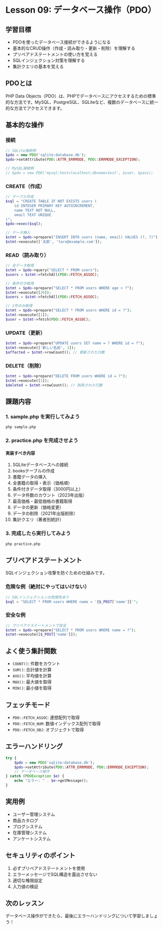 # Lesson 09: データベース操作（PDO）

## 学習目標
- PDOを使ったデータベース接続ができるようになる
- 基本的なCRUD操作（作成・読み取り・更新・削除）を理解する
- プリペアドステートメントの使い方を覚える
- SQLインジェクション対策を理解する
- 集計クエリの基本を覚える

## PDOとは
PHP Data Objects（PDO）は、PHPでデータベースにアクセスするための標準的な方法です。MySQL、PostgreSQL、SQLiteなど、複数のデータベースに統一的な方法でアクセスできます。

## 基本的な操作

### 接続
```php
// SQLite接続例
$pdo = new PDO('sqlite:database.db');
$pdo->setAttribute(PDO::ATTR_ERRMODE, PDO::ERRMODE_EXCEPTION);

// MySQL接続例
// $pdo = new PDO('mysql:host=localhost;dbname=test', $user, $pass);
```

### CREATE（作成）
```php
// テーブル作成
$sql = "CREATE TABLE IF NOT EXISTS users (
    id INTEGER PRIMARY KEY AUTOINCREMENT,
    name TEXT NOT NULL,
    email TEXT UNIQUE
)";
$pdo->exec($sql);

// データ挿入
$stmt = $pdo->prepare("INSERT INTO users (name, email) VALUES (?, ?)");
$stmt->execute(['太郎', 'taro@example.com']);
```

### READ（読み取り）
```php
// 全データ取得
$stmt = $pdo->query("SELECT * FROM users");
$users = $stmt->fetchAll(PDO::FETCH_ASSOC);

// 条件付き取得
$stmt = $pdo->prepare("SELECT * FROM users WHERE age > ?");
$stmt->execute([20]);
$users = $stmt->fetchAll(PDO::FETCH_ASSOC);

// 1件のみ取得
$stmt = $pdo->prepare("SELECT * FROM users WHERE id = ?");
$stmt->execute([1]);
$user = $stmt->fetch(PDO::FETCH_ASSOC);
```

### UPDATE（更新）
```php
$stmt = $pdo->prepare("UPDATE users SET name = ? WHERE id = ?");
$stmt->execute(['新しい名前', 1]);
$affected = $stmt->rowCount(); // 更新された行数
```

### DELETE（削除）
```php
$stmt = $pdo->prepare("DELETE FROM users WHERE id = ?");
$stmt->execute([1]);
$deleted = $stmt->rowCount(); // 削除された行数
```

## 課題内容

### 1. sample.php を実行してみよう
```bash
php sample.php
```

### 2. practice.php を完成させよう

#### 実装すべき内容
1. SQLiteデータベースへの接続
2. booksテーブルの作成
3. 書籍データの挿入
4. 全書籍の取得・表示（価格順）
5. 条件付きデータ取得（3000円以上）
6. データ件数のカウント（2023年出版）
7. 最高価格・最低価格の書籍取得
8. データの更新（価格変更）
9. データの削除（2021年出版削除）
10. 集計クエリ（著者別統計）

### 3. 完成したら実行してみよう
```bash
php practice.php
```

## プリペアドステートメント
SQLインジェクション攻撃を防ぐための仕組みです。

### 危険な例（絶対にやってはいけない）
```php
// SQLインジェクションの危険性あり
$sql = "SELECT * FROM users WHERE name = '{$_POST['name']}'";
```

### 安全な例
```php
// プリペアドステートメントで安全
$stmt = $pdo->prepare("SELECT * FROM users WHERE name = ?");
$stmt->execute([$_POST['name']]);
```

## よく使う集計関数
- `COUNT()`: 件数をカウント
- `SUM()`: 合計値を計算
- `AVG()`: 平均値を計算
- `MAX()`: 最大値を取得
- `MIN()`: 最小値を取得

## フェッチモード
- `PDO::FETCH_ASSOC`: 連想配列で取得
- `PDO::FETCH_NUM`: 数値インデックス配列で取得
- `PDO::FETCH_OBJ`: オブジェクトで取得

## エラーハンドリング
```php
try {
    $pdo = new PDO('sqlite:database.db');
    $pdo->setAttribute(PDO::ATTR_ERRMODE, PDO::ERRMODE_EXCEPTION);
    // データベース操作
} catch (PDOException $e) {
    echo "エラー: " . $e->getMessage();
}
```

## 実用例
- ユーザー管理システム
- 商品カタログ
- ブログシステム
- 在庫管理システム
- アンケートシステム

## セキュリティのポイント
1. 必ずプリペアドステートメントを使用
2. エラーメッセージでSQL構造を露出させない
3. 適切な権限設定
4. 入力値の検証

## 次のレッスン
データベース操作ができたら、最後にエラーハンドリングについて学習しましょう！